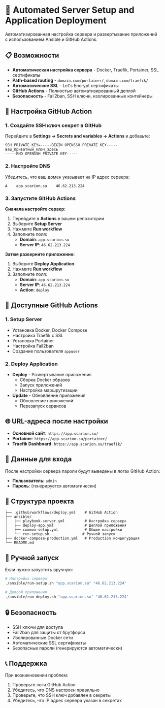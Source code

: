 # 🚀 Automated Server Setup and Application Deployment

Автоматизированная настройка сервера и развертывание приложений с использованием Ansible и GitHub Actions.

## 📋 Возможности

- **Автоматическая настройка сервера** - Docker, Traefik, Portainer, SSL сертификаты
- **Path-based routing** - `domain.com/portainer/`, `domain.com/traefik/`
- **Автоматическое SSL** - Let's Encrypt сертификаты
- **GitHub Actions** - Полностью автоматизированный деплой
- **Безопасность** - Fail2ban, SSH ключи, изолированные контейнеры

## 🔧 Настройка GitHub Action

### 1. Создайте SSH ключ секрет в GitHub

Перейдите в **Settings → Secrets and variables → Actions** и добавьте:

```
SSH_PRIVATE_KEY=-----BEGIN OPENSSH PRIVATE KEY-----
ваш_приватный_ключ_здесь
-----END OPENSSH PRIVATE KEY-----
```

### 2. Настройте DNS

Убедитесь, что ваш домен указывает на IP адрес сервера:
```
A    app.scarion.su    46.62.213.224
```

### 3. Запустите GitHub Actions

**Сначала настройте сервер:**
1. Перейдите в **Actions** в вашем репозитории
2. Выберите **Setup Server**
3. Нажмите **Run workflow**
4. Заполните поля:
   - **Domain**: `app.scarion.su`
   - **Server IP**: `46.62.213.224`

**Затем разверните приложение:**
1. Выберите **Deploy Application**
2. Нажмите **Run workflow**
3. Заполните поля:
   - **Domain**: `app.scarion.su`
   - **Server IP**: `46.62.213.224`
   - **Action**: `deploy`

## 🎯 Доступные GitHub Actions

### 1. Setup Server
- Установка Docker, Docker Compose
- Настройка Traefik с SSL
- Установка Portainer
- Настройка Fail2ban
- Создание пользователя `appuser`

### 2. Deploy Application
- **Deploy** - Развертывание приложения
  - Сборка Docker образов
  - Запуск приложений
  - Настройка маршрутизации
- **Update** - Обновление приложения
  - Обновление приложений
  - Перезапуск сервисов

## 🌐 URL-адреса после настройки

- **Основной сайт**: `https://app.scarion.su/`
- **Portainer**: `https://app.scarion.su/portainer/`
- **Traefik Dashboard**: `https://app.scarion.su/traefik/`

## 🔑 Данные для входа

После настройки сервера пароли будут выведены в логах GitHub Action:
- **Пользователь**: `admin`
- **Пароль**: (генерируется автоматически)

## 📁 Структура проекта

```
├── .github/workflows/deploy.yml    # GitHub Action
├── ansible/
│   ├── playbook-server.yml         # Настройка сервера
│   ├── deploy-app.yml              # Деплой приложения
│   ├── common-setup.yml            # Общие настройки
│   └── run-setup.sh               # Ручной запуск
├── docker-compose-production.yml   # Production конфигурация
└── README.md
```

## 🚀 Ручной запуск

Если нужно запустить вручную:

```bash
# Настройка сервера
./ansible/run-setup.sh "app.scarion.su" "46.62.213.224"

# Деплой приложения
./ansible/run-deploy.sh "app.scarion.su" "46.62.213.224"
```

## 🔒 Безопасность

- SSH ключи для доступа
- Fail2ban для защиты от брутфорса
- Изолированные Docker сети
- Автоматические SSL сертификаты
- Безопасные пароли (генерируются автоматически)

## 📞 Поддержка

При возникновении проблем:
1. Проверьте логи GitHub Action
2. Убедитесь, что DNS настроен правильно
3. Проверьте, что SSH ключ добавлен в секреты
4. Убедитесь, что IP адрес сервера указан в секретах
